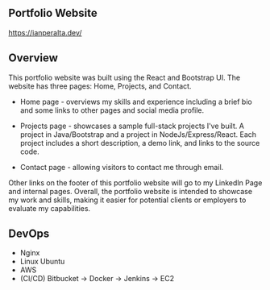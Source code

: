 
## Portfolio Website
https://ianperalta.dev/

## Overview 

This portfolio website was built using the React and Bootstrap UI. The website has three pages: Home, Projects, and Contact. 

- Home page - overviews my skills and experience including a brief bio and some links to other pages and social media profile.

- Projects page - showcases a sample full-stack projects I've built. A project in Java/Bootstrap and a project in NodeJs/Express/React. Each project includes a short description, a demo link, and links to the source code.

- Contact page - allowing visitors to contact me through email. 

Other links on the footer of this portfolio website will go to my LinkedIn Page and internal pages. Overall, the portfolio website is intended to showcase my work and skills, making it easier for potential clients or employers to evaluate my capabilities.

<!-- ## You'll Need

## How to run --> 


## DevOps
- Nginx
- Linux Ubuntu
- AWS  
- (CI/CD) Bitbucket &#8594; Docker &#8594; Jenkins &#8594; EC2

<!-- ## Architecture

### Deployment

## How I configured all the DevOps tools to make it work -->
